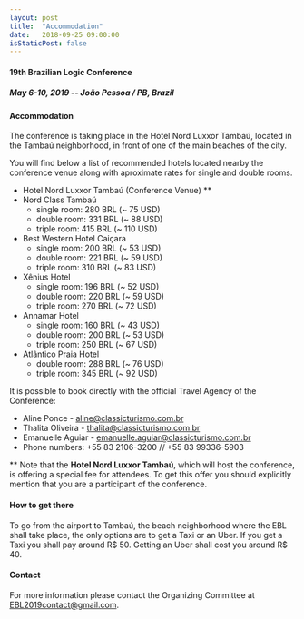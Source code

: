 ```yaml
---
layout: post
title:  "Accommodation"
date:   2018-09-25 09:00:00
isStaticPost: false
---
```

#### __19th Brazilian Logic Conference__
##### May 6-10, 2019 -- João Pessoa / PB, Brazil

#### Accommodation

The conference is taking place in the Hotel Nord Luxxor Tambaú, located in the Tambaú neighborhood, in front of one of the main beaches of the city.

You will find below a list of recommended hotels located nearby the conference venue along with aproximate rates for single and double rooms.
- Hotel Nord Luxxor Tambaú (Conference Venue) **
- Nord Class Tambaú
  - single room: 280 BRL (~ 75 USD)
  - double room: 331 BRL (~ 88 USD)
  - triple room: 415 BRL (~ 110 USD)
- Best Western Hotel Caiçara
  - single room: 200 BRL (~ 53 USD)
  - double room: 221 BRL (~ 59 USD)
  - triple room: 310 BRL (~ 83 USD)
- Xênius Hotel
  - single room: 196 BRL (~ 52 USD)
  - double room: 220 BRL (~ 59 USD)
  - triple room: 270 BRL (~ 72 USD)
- Annamar Hotel
  - single room: 160 BRL (~ 43 USD)
  - double room: 200 BRL (~ 53 USD)
  - triple room: 250 BRL (~ 67 USD)
- Atlântico Praia Hotel
  - double room: 288 BRL (~ 76 USD)
  - triple room: 345 BRL (~ 92 USD)

It is possible to book directly with the official Travel Agency of the Conference:
- Aline Ponce - aline@classicturismo.com.br
- Thalita Oliveira - thalita@classicturismo.com.br
- Emanuelle Aguiar - emanuelle.aguiar@classicturismo.com.br
- Phone numbers: +55 83 2106-3200 // +55 83 99336-5903

** Note that the <b>Hotel Nord Luxxor Tambaú</b>, which will host the conference, is offering a special fee for attendees. To get this offer you should explicitly mention that you are a participant of the conference.

#### How to get there

To go from the airport to Tambaú, the beach neighborhood where the EBL shall take place, the only options are to get a Taxi or an Uber. If you get a Taxi you shall pay around R$ 50. Getting an Uber shall cost you around R$ 40.

#### Contact

For more information please contact the Organizing Committee at <a href="mailto:EBL2019contact@gmail.com">EBL2019contact@gmail.com</a>.